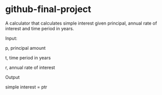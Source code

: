 # github-final-project
A calculator that calculates simple interest given principal, annual rate of interest and time period in years.

Input:

p, principal amount

t, time period in years

r, annual rate of interest

Output

simple interest = ptr
